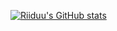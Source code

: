 


[![Riiduu's GitHub stats](https://github-readme-stats.vercel.app/api?username=riiduu&show_icons=true&theme=radical#gh-dark-mode-only)](https://github.com/anuraghazra/github-readme-stats)
